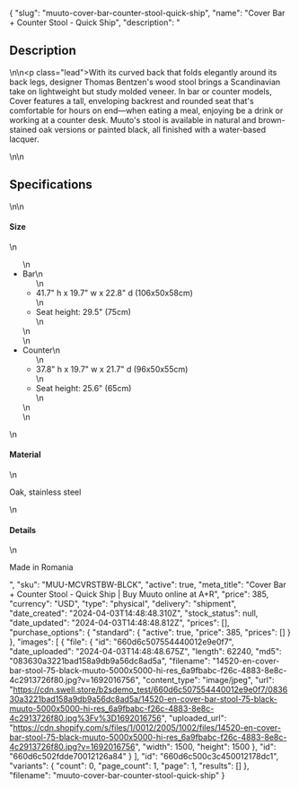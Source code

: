 {
  "slug": "muuto-cover-bar-counter-stool-quick-ship",
  "name": "Cover Bar + Counter Stool - Quick Ship",
  "description": "<h2>Description</h2>\n<!-- split -->\n<p class=\"lead\">With its curved back that folds elegantly around its back legs, designer Thomas Bentzen's wood stool brings a Scandinavian take on lightweight but study molded veneer. In bar or counter models, Cover features a tall, enveloping backrest and rounded seat that's comfortable for hours on end—when eating a meal, enjoying be a drink or working at a counter desk. Muuto's stool is available in natural and brown-stained oak versions or painted black, all finished with a water-based lacquer.</p>\n<!-- split -->\n<h2>Specifications</h2>\n<!-- split -->\n<h4>Size</h4>\n<ul>\n<li>Bar\n<ul>\n<li>41.7\" h x 19.7\" w x 22.8\" d (106x50x58cm)</li>\n<li>Seat height: 29.5\" (75cm)</li>\n</ul>\n</li>\n<li>Counter\n<ul>\n<li>37.8\" h x 19.7\" w x 21.7\" d (96x50x55cm)</li>\n<li>Seat height: 25.6\" (65cm)</li>\n</ul>\n</li>\n</ul>\n<h4>Material</h4>\n<p>Oak, stainless steel</p>\n<h4>Details</h4>\n<p>Made in Romania</p>",
  "sku": "MUU-MCVRSTBW-BLCK",
  "active": true,
  "meta_title": "Cover Bar + Counter Stool - Quick Ship | Buy Muuto online at A+R",
  "price": 385,
  "currency": "USD",
  "type": "physical",
  "delivery": "shipment",
  "date_created": "2024-04-03T14:48:48.310Z",
  "stock_status": null,
  "date_updated": "2024-04-03T14:48:48.812Z",
  "prices": [],
  "purchase_options": {
    "standard": {
      "active": true,
      "price": 385,
      "prices": []
    }
  },
  "images": [
    {
      "file": {
        "id": "660d6c507554440012e9e0f7",
        "date_uploaded": "2024-04-03T14:48:48.675Z",
        "length": 62240,
        "md5": "083630a3221bad158a9db9a56dc8ad5a",
        "filename": "14520-en-cover-bar-stool-75-black-muuto-5000x5000-hi-res_6a9fbabc-f26c-4883-8e8c-4c2913726f80.jpg?v=1692016756",
        "content_type": "image/jpeg",
        "url": "https://cdn.swell.store/b2sdemo_test/660d6c507554440012e9e0f7/083630a3221bad158a9db9a56dc8ad5a/14520-en-cover-bar-stool-75-black-muuto-5000x5000-hi-res_6a9fbabc-f26c-4883-8e8c-4c2913726f80.jpg%3Fv%3D1692016756",
        "uploaded_url": "https://cdn.shopify.com/s/files/1/0012/2005/1002/files/14520-en-cover-bar-stool-75-black-muuto-5000x5000-hi-res_6a9fbabc-f26c-4883-8e8c-4c2913726f80.jpg?v=1692016756",
        "width": 1500,
        "height": 1500
      },
      "id": "660d6c502fdde70012126a84"
    }
  ],
  "id": "660d6c500c3c450012178dc1",
  "variants": {
    "count": 0,
    "page_count": 1,
    "page": 1,
    "results": []
  },
  "filename": "muuto-cover-bar-counter-stool-quick-ship"
}